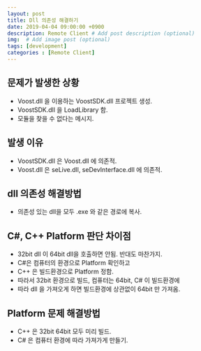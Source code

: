```yaml
---
layout: post
title: Dll 의존성 해결하기
date: 2019-04-04 09:00:00 +0900
description: Remote Client # Add post description (optional)
img:  # Add image post (optional)
tags: [development]
categories : [Remote Client]
---
```


## 문제가 발생한 상황
 - Voost.dll 을 이용하는 VoostSDK.dll 프로젝트 생성.
 - VoostSDK.dll 을 LoadLibrary 함.
 - 모듈을 찾을 수 없다는 메시지.

## 발생 이유
 - VoostSDK.dll 은 Voost.dll 에 의존적.
 - Voost.dll 은 seLive.dll, seDevInterface.dll 에 의존적.

## dll 의존성 해결방법
 - 의존성 있는 dll을 모두 .exe 와 같은 경로에 복사.

## C#, C++ Platform 판단 차이점
 - 32bit dll 이 64bit dll을 호출하면 안됨. 반대도 마찬가지.
 - C#은 컴퓨터의 환경으로 Platform 확인하고
 - C++ 은 빌드환경으로 Platform 정함.
 - 따라서 32bit 환경으로 빌드, 컴퓨터는 64bit, C# 이 빌드환경에
 - 따라 dll 을 가져오게 하면 빌드환경에 상관없이 64bit 만 가져옴.

## Platform 문제 해결방법
 - C++ 은 32bit 64bit 모두 미리 빌드.
 - C# 은 컴퓨터 환경에 따라 가져가게 만들기.